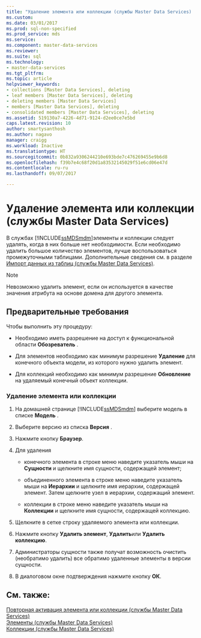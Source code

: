 ```yaml
---
title: "Удаление элемента или коллекции (службы Master Data Services) | Документы Майкрософт"
ms.custom: 
ms.date: 03/01/2017
ms.prod: sql-non-specified
ms.prod_service: mds
ms.service: 
ms.component: master-data-services
ms.reviewer: 
ms.suite: sql
ms.technology:
- master-data-services
ms.tgt_pltfrm: 
ms.topic: article
helpviewer_keywords:
- collections [Master Data Services], deleting
- leaf members [Master Data Services], deleting
- deleting members [Master Data Services]
- members [Master Data Services], deleting
- consolidated members [Master Data Services], deleting
ms.assetid: 519130a7-4226-4d71-9124-d2ee0ce7e5bd
caps.latest.revision: 10
author: smartysanthosh
ms.author: nagavo
manager: craigg
ms.workload: Inactive
ms.translationtype: HT
ms.sourcegitcommit: 0b832a9306244210e693bde7c476269455e9b6d8
ms.openlocfilehash: f39b7e4c68f20d1a83532145029f51e6cd06e47d
ms.contentlocale: ru-ru
ms.lasthandoff: 09/07/2017

---
```

# <a name="delete-a-member-or-collection-master-data-services"></a>Удаление элемента или коллекции (службы Master Data Services)
  В службах [!INCLUDE[ssMDSmdm](../includes/ssmdsmdm-md.md)]элементы и коллекции следует удалять, когда в них больше нет необходимости. Если необходимо удалить большое количество элементов, лучше воспользоваться промежуточными таблицами. Дополнительные сведения см. в разделе [Импорт данных из таблиц (службы Master Data Services)](../master-data-services/import-data-from-tables-master-data-services.md).  
  
> [!NOTE]  
>  Невозможно удалить элемент, если он используется в качестве значения атрибута на основе домена для другого элемента.  
  
## <a name="prerequisites"></a>Предварительные требования  
 Чтобы выполнить эту процедуру:  
  
-   Необходимо иметь разрешение на доступ к функциональной области **Обозреватель** .  
  
-   Для элементов необходимо как минимум разрешение **Удаление** для конечного объекта модели, из которого нужно удалить элемент.  
  
-   Для коллекций необходимо как минимум разрешение **Обновление** на удаляемый конечный объект коллекции.  
  
### <a name="to-delete-a-member-or-collection"></a>Удаление элемента или коллекции  
  
1.  На домашней странице [!INCLUDE[ssMDSmdm](../includes/ssmdsmdm-md.md)] выберите модель в списке **Модель** .  
  
2.  Выберите версию из списка **Версия** .  
  
3.  Нажмите кнопку **Браузер**.  
  
4.  Для удаления  
  
    -   конечного элемента в строке меню наведите указатель мыши на **Сущности** и щелкните имя сущности, содержащей элемент;  
  
    -   объединенного элемента в строке меню наведите указатель мыши на **Иерархии** и щелкните имя иерархии, содержащей элемент. Затем щелкните узел в иерархии, содержащий элемент.  
  
    -   коллекции в строке меню наведите указатель мыши на **Коллекции** и щелкните имя сущности, содержащей коллекцию.  
  
5.  Щелкните в сетке строку удаляемого элемента или коллекции.  
  
6.  Нажмите кнопку **Удалить элемент**, **Удалить**или **Удалить коллекцию**.  
  
7.  Администраторы сущности также получат возможность очистить (необратимо удалить) все обратимо удаленные элементы в версии сущности.  
  
8.  В диалоговом окне подтверждения нажмите кнопку **ОК**.  
  
## <a name="see-also"></a>См. также:  
 [Повторная активация элемента или коллекции (службы Master Data Services)](../master-data-services/reactivate-a-member-or-collection-master-data-services.md)   
 [Элементы (службы Master Data Services)](../master-data-services/members-master-data-services.md)   
 [Коллекции (службы Master Data Services)](../master-data-services/collections-master-data-services.md)  
  
  

